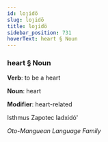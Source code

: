 ```yaml
---
id: loȷidö
slug: loȷidö
title: loȷidö
sidebar_position: 731
hoverText: heart § Noun
---
```


### heart § Noun

**Verb**: to be a heart

**Noun**: heart

**Modifier**: heart-related

Isthmus Zapotec ladxidó' 

*Oto-Manguean Language Family*